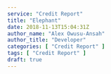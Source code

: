 ```yaml
---
service: "Credit Report"
title: "Elephant"
date: 2018-11-13T15:04:31Z
author_name: "Alex Owusu-Ansah"
author_title: "Developer"
categories: [ "Credit Report" ]
tags: [ "Credit Report" ]
draft: true
---
```

